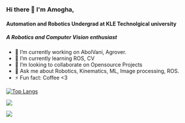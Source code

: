 ### Hi there 👋 I'm Amogha,

#### Automation and Robotics Undergrad at KLE Technolgical university
##### A Robotics and Computer Vision enthusiast


- 🔭 I’m currently working on AbolVani, Agrover.
- 🌱 I’m currently learning ROS, CV
- 👯 I’m looking to collaborate on Opensource Projects
- 💬 Ask me about Robotics, Kinematics, ML, Image processing, ROS.
- ⚡ Fun fact: Coffee <3



[![Top Langs](https://github-readme-stats.vercel.app/api/top-langs/?username=anuraghazra&langs_count=8&&show_icons=true&title_color=ffffff&icon_color=bb2acf&text_color=daf7dc&bg_color=151515)](https://github.com/anuraghazra/github-readme-stats)

<img src="https://github-readme-stats.vercel.app/api?username=amoghatsunil&&show_icons=true&title_color=ffffff&icon_color=bb2acf&text_color=daf7dc&bg_color=151515">

![](https://komarev.com/ghpvc/?username=amoghatsunil)
